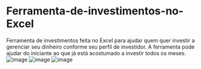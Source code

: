 # Ferramenta-de-investimentos-no-Excel
Ferramenta de investimentos feita no Excel para ajudar quem quer investir a gerenciar seu dinheiro conforme seu perfil de investidor. A ferramenta pode ajudar do iniciante ao que já está acostumado a investir todos os meses.
![image](https://github.com/user-attachments/assets/5c11654d-4801-43e7-bdb0-68b53d1d6c3e)
![image](https://github.com/user-attachments/assets/0ae5296c-464d-41a1-b3d3-ebd1e13bc705)
![image](https://github.com/user-attachments/assets/89e47960-b3ed-47e9-b6e4-d0b6637cb5f3)


